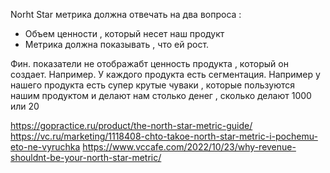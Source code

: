 Norht Star метрика должна отвечать на два вопроса : 

- Объем ценности , который несет наш продукт 
- Метрика должна показывать , что ей рост. 

Фин. показатели не отображабт ценность продукта , который он создает. Например. У каждого продукта есть сегментация. Например у нашего продукта есть супер крутые чуваки , которые пользуются нашим продуктом и делают нам столько денег , сколько делают 1000 или 20


https://gopractice.ru/product/the-north-star-metric-guide/
https://vc.ru/marketing/1118408-chto-takoe-north-star-metric-i-pochemu-eto-ne-vyruchka
https://www.vccafe.com/2022/10/23/why-revenue-shouldnt-be-your-north-star-metric/

